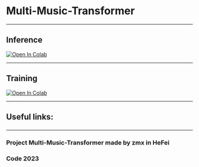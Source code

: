 # Multi-Music-Transformer


***

## Inference

[![Open In Colab][colab-badge]][colab-notebook]

[colab-notebook]: <https://colab.research.google.com/github/zmx110110/Multi-Music-Transformer/blob/main/Inference.ipynb>
[colab-badge]: <https://colab.research.google.com/assets/colab-badge.svg>

***

## Training

[![Open In Colab][colab-badge]][colab-notebook1]

[colab-notebook1]: <https://colab.research.google.com/github/asigalov61/Perceiver-Music-Transformer/blob/main/Perceiver_Solo_Piano.ipynb>
[colab-badge]: <https://colab.research.google.com/assets/colab-badge.svg>

***

## Useful links:


### 
### 

***

### Project Multi-Music-Transformer made by zmx in HeFei 
###  Code 2023
